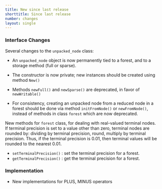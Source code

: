 ```yaml
---
title: New since last release
shorttitle: Since last release
number: changes
layout: single
---
```


### Interface Changes

Several changes to the ```unpacked_node``` class:

* An ```unpacked_node``` object is now permanently tied to
    a forest, and to a storage method (full or sparse).

* The constructor is now private; new instances should be created
    using method ```New()```

* Methods ```newFull()``` and ```newSparse()``` are deprecated,
    in favor of ```newWritable()```

* For consistency, creating an unpacked node from a reduced
    node in a forest should be done via method ```initFromNode()```
    or ```newFromNode()```, instead of methods in class ```forest```
    which are now deprecated.


New methods for ```forest``` class, for dealing with real-valued
terminal nodes.
If terminal precision is set to a value other than zero,
terminal nodes are rounded by: dividing by terminal precision,
round, multiply by terminal precision.
Thus, if the terminal precision is 0.01, then terminal values
will be rounded to the nearest 0.01.

* ```setTerminalPrecision()``` : set the terminal precision for a forest.
* ```getTerminalPrecision()``` : get the terminal precision for a forest.

### Implementation

* New implementations for PLUS, MINUS operators
